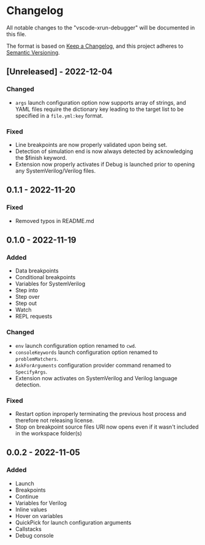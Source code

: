 # Changelog

All notable changes to the "vscode-xrun-debugger" will be documented in this file.

The format is based on [Keep a Changelog](https://keepachangelog.com/en/1.0.0/),
and this project adheres to [Semantic Versioning](https://semver.org/spec/v2.0.0.html).

## [Unreleased] - 2022-12-04

### Changed

- `args` launch configuration option now supports array of strings, and YAML files require the dictionary key leading to the target list to be specified in a `file.yml:key` format.

### Fixed

- Line breakpoints are now properly validated upon being set.
- Detection of simulation end is now always detected by acknowledging the $finish keyword.
- Extension now properly activates if Debug is launched prior to opening any SystemVerilog/Verilog files.

## 0.1.1 - 2022-11-20

### Fixed

- Removed typos in README.md

## 0.1.0 - 2022-11-19

### Added 

- Data breakpoints
- Conditional breakpoints
- Variables for SystemVerilog
- Step into
- Step over
- Step out
- Watch
- REPL requests

### Changed

- `env` launch configuration option renamed to `cwd`.
- `consoleKeywords` launch configuration option renamed to `problemMatchers`.
- `AskForArguments` configuration provider command renamed to `SpecifyArgs`.
- Extension now activates on SystemVerilog and Verilog language detection.

### Fixed

- Restart option inproperly terminating the previous host process and therefore not releasing license.
- Stop on breakpoint source files URI now opens even if it wasn't included in the workspace folder(s)

## 0.0.2 - 2022-11-05

### Added 

- Launch
- Breakpoints
- Continue
- Variables for Verilog
- Inline values
- Hover on variables
- QuickPick for launch configuration arguments
- Callstacks
- Debug console
